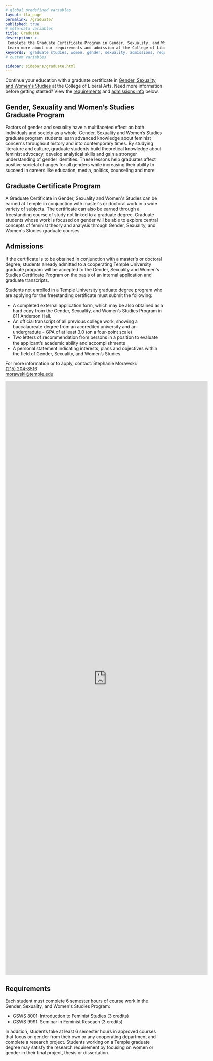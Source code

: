 ```yaml
---
# global predefined variables
layout: tla_page
permalink: /graduate/
published: true
# meta-data variables
title: Graduate
description: >-
 Complete the Graduate Certificate Program in Gender, Sexuality, and Women’s Studies at Temple University.
 Learn more about our requirements and admission at the College of Liberal Arts.
keywords: 'graduate studies, women, gender, sexuality, admissions, requirements'
# custom variables

sidebar: sidebars/graduate.html   
---
```

Continue your education with a graduate certificate in [Gender, Sexuality and Women's Studies](#graduate-certificate-program) at the College of Liberal Arts. Need more information before getting started? View the [requirements](#requirements) and [admissions info](#admissions) below.

## Gender, Sexuality and Women’s Studies Graduate Program
Factors of gender and sexuality have a multifaceted effect on both individuals and society as a whole. Gender, Sexuality and Women’s Studies graduate program students learn advanced knowledge about feminist concerns throughout history and into contemporary times. By studying literature and culture, graduate students build theoretical knowledge about feminist advocacy, develop analytical skills and gain a stronger understanding of gender identities. These lessons help graduates affect positive societal changes for all genders while increasing their ability to succeed in careers like education, media, politics, counseling and more.

## Graduate Certificate Program
A Graduate Certificate in Gender, Sexuality and Women's Studies can be earned at Temple in conjunction with master's or doctoral work in a wide variety of subjects. The certificate can also be earned through a freestanding course of study not linked to a graduate degree. Graduate students whose work is focused on gender will be able to explore central concepts of feminist theory and analysis through Gender, Sexuality, and Women's Studies graduate courses.

## Admissions
If the certificate is to be obtained in conjunction with a master's or doctoral degree, students already admitted to a cooperating Temple University graduate program will be accepted to the Gender, Sexuality and Women's Studies Certificate Program on the basis of an internal application and graduate transcripts.

Students not enrolled in a Temple University graduate degree program who are applying for the freestanding certificate must submit the following:

- A completed external application form, which may be also obtained as a hard copy from the Gender, Sexuality, and Women’s Studies Program in 811 Anderson Hall.
- An official transcript of all previous college work, showing a baccalaureate degree from an accredited university and an undergradute - GPA of at least 3.0 (on a four-point scale)
- Two letters of recommendation from persons in a position to evaluate the applicant’s academic ability and accomplishments
- A personal statement indicating interests, plans and objectives within the field of Gender, Sexuality, and Women’s Studies

For more information or to apply, contact:
Stephanie Morawski:<br/>
[(215) 204-8516](tel:2152048516)<br/>
[morawski@temple.edu](mailto:morawski@temple.edu)<br/>

<iframe src="https://docs.google.com/forms/d/e/1FAIpQLSeZNCauCEq-rYfC6-O_T6D6gfnSNBpyR71NT1e7LujMcjBzOg/viewform?embedded=true" width="640" height="1879" frameborder="0" marginheight="0" marginwidth="0">Loading...</iframe>

## Requirements
Each student must complete 6 semester hours of course work in the Gender, Sexuality, and Women's Studies Program:

- GSWS 8001: Introduction to Feminist Studies (3 credits)
- GSWS 9991: Seminar in Feminist Reseach (3 credits)

In addition, students take at least 6 semester hours in approved courses that focus on gender from their own or any cooperating department and complete a research project. Students working on a Temple graduate degree may satisfy the research requirement by focusing on women or gender in their final project, thesis or dissertation.
